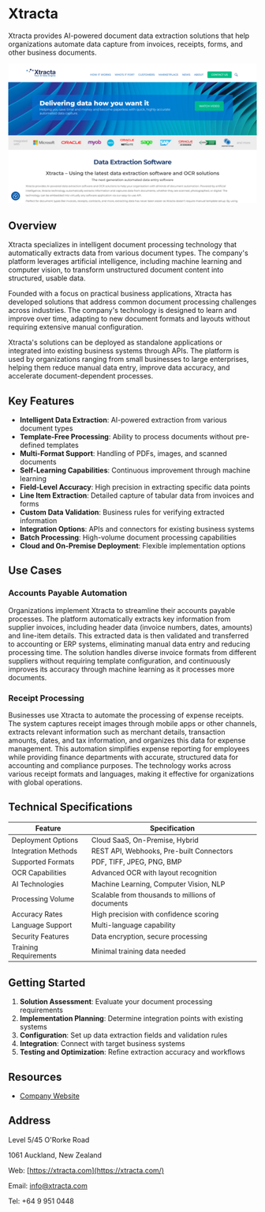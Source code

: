 
# Xtracta

Xtracta provides AI-powered document data extraction solutions that help organizations automate data capture from invoices, receipts, forms, and other business documents.

![Xtracta](./assets/xtracta.png)

## Overview

Xtracta specializes in intelligent document processing technology that automatically extracts data from various document types. The company's platform leverages artificial intelligence, including machine learning and computer vision, to transform unstructured document content into structured, usable data.

Founded with a focus on practical business applications, Xtracta has developed solutions that address common document processing challenges across industries. The company's technology is designed to learn and improve over time, adapting to new document formats and layouts without requiring extensive manual configuration.

Xtracta's solutions can be deployed as standalone applications or integrated into existing business systems through APIs. The platform is used by organizations ranging from small businesses to large enterprises, helping them reduce manual data entry, improve data accuracy, and accelerate document-dependent processes.

## Key Features

- **Intelligent Data Extraction**: AI-powered extraction from various document types
- **Template-Free Processing**: Ability to process documents without pre-defined templates
- **Multi-Format Support**: Handling of PDFs, images, and scanned documents
- **Self-Learning Capabilities**: Continuous improvement through machine learning
- **Field-Level Accuracy**: High precision in extracting specific data points
- **Line Item Extraction**: Detailed capture of tabular data from invoices and forms
- **Custom Data Validation**: Business rules for verifying extracted information
- **Integration Options**: APIs and connectors for existing business systems
- **Batch Processing**: High-volume document processing capabilities
- **Cloud and On-Premise Deployment**: Flexible implementation options

## Use Cases

### Accounts Payable Automation

Organizations implement Xtracta to streamline their accounts payable processes. The platform automatically extracts key information from supplier invoices, including header data (invoice numbers, dates, amounts) and line-item details. This extracted data is then validated and transferred to accounting or ERP systems, eliminating manual data entry and reducing processing time. The solution handles diverse invoice formats from different suppliers without requiring template configuration, and continuously improves its accuracy through machine learning as it processes more documents.

### Receipt Processing

Businesses use Xtracta to automate the processing of expense receipts. The system captures receipt images through mobile apps or other channels, extracts relevant information such as merchant details, transaction amounts, dates, and tax information, and organizes this data for expense management. This automation simplifies expense reporting for employees while providing finance departments with accurate, structured data for accounting and compliance purposes. The technology works across various receipt formats and languages, making it effective for organizations with global operations.

## Technical Specifications

| Feature | Specification |
|---------|---------------|
| Deployment Options | Cloud SaaS, On-Premise, Hybrid |
| Integration Methods | REST API, Webhooks, Pre-built Connectors |
| Supported Formats | PDF, TIFF, JPEG, PNG, BMP |
| OCR Capabilities | Advanced OCR with layout recognition |
| AI Technologies | Machine Learning, Computer Vision, NLP |
| Processing Volume | Scalable from thousands to millions of documents |
| Accuracy Rates | High precision with confidence scoring |
| Language Support | Multi-language capability |
| Security Features | Data encryption, secure processing |
| Training Requirements | Minimal training data needed |

## Getting Started

1. **Solution Assessment**: Evaluate your document processing requirements
2. **Implementation Planning**: Determine integration points with existing systems
3. **Configuration**: Set up data extraction fields and validation rules
4. **Integration**: Connect with target business systems
5. **Testing and Optimization**: Refine extraction accuracy and workflows

## Resources

- [Company Website](https://www.xtracta.com/)

## Address

Level 5/45 O'Rorke Road

1061 Auckland, New Zealand

Web: [https://xtracta.com](https://xtracta.com/)

Email: info@xtracta.com

Tel: +64 9 951 0448

